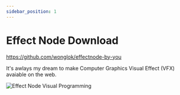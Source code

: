 ```yaml
---
sidebar_position: 1
---
```


# Effect Node Download

https://github.com/wonglok/effectnode-by-you

It's awlays my dream to make Computer Graphics Visual Effect (VFX) avaiable on the web.

![Effect Node Visual Programming](/visual-programming/demo.png)
